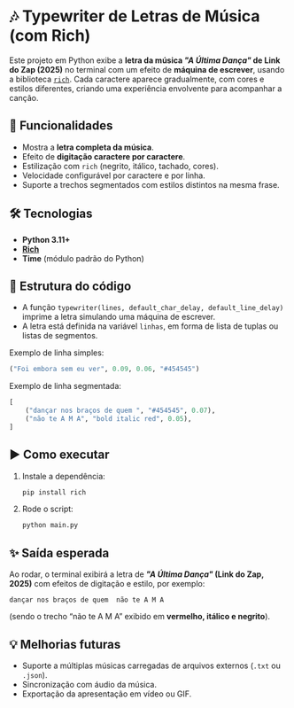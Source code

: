 # 🎶 Typewriter de Letras de Música (com Rich)

Este projeto em Python exibe a **letra da música *"A Última Dança"* de Link do Zap (2025)** no terminal com um efeito de **máquina de escrever**, usando a biblioteca [`rich`](https://github.com/Textualize/rich).
Cada caractere aparece gradualmente, com cores e estilos diferentes, criando uma experiência envolvente para acompanhar a canção.

## 🚀 Funcionalidades

* Mostra a **letra completa da música**.
* Efeito de **digitação caractere por caractere**.
* Estilização com `rich` (negrito, itálico, tachado, cores).
* Velocidade configurável por caractere e por linha.
* Suporte a trechos segmentados com estilos distintos na mesma frase.

## 🛠️ Tecnologias

* **Python 3.11+**
* [**Rich**](https://pypi.org/project/rich/)
* **Time** (módulo padrão do Python)

## 📂 Estrutura do código

* A função `typewriter(lines, default_char_delay, default_line_delay)` imprime a letra simulando uma máquina de escrever.
* A letra está definida na variável `linhas`, em forma de lista de tuplas ou listas de segmentos.

Exemplo de linha simples:

```python
("Foi embora sem eu ver", 0.09, 0.06, "#454545")
```

Exemplo de linha segmentada:

```python
[
    ("dançar nos braços de quem ", "#454545", 0.07),
    ("não te A M A", "bold italic red", 0.05),
]
```

## ▶️ Como executar

1. Instale a dependência:

   ```bash
   pip install rich
   ```
2. Rode o script:

   ```bash
   python main.py
   ```

## ✨ Saída esperada

Ao rodar, o terminal exibirá a letra de ***"A Última Dança"* (Link do Zap, 2025)** com efeitos de digitação e estilo, por exemplo:

```
dançar nos braços de quem  não te A M A
```

(sendo o trecho “não te A M A” exibido em **vermelho, itálico e negrito**).

## 💡 Melhorias futuras

* Suporte a múltiplas músicas carregadas de arquivos externos (`.txt` ou `.json`).
* Sincronização com áudio da música.
* Exportação da apresentação em vídeo ou GIF.
